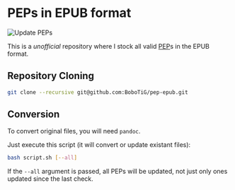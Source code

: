 # PEPs in EPUB format

![Update PEPs](https://github.com/BoboTiG/pep-epub/workflows/Update%20PEPs/badge.svg)

This is a *unofficial* repository where I stock all valid [PEP](https://github.com/python/peps.git)s in the EPUB format.

## Repository Cloning

```bash
git clone --recursive git@github.com:BoboTiG/pep-epub.git
```

## Conversion

To convert original files, you will need `pandoc`.

Just execute this script (it will convert or update existant files):

```bash
bash script.sh [--all]
```

If the `--all` argument is passed, all PEPs will be updated, not just only ones updated since the last check.
